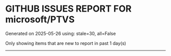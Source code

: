 
# GITHUB ISSUES REPORT FOR microsoft/PTVS


Generated on 2025-05-26 using: stale=30, all=False


Only showing items that are new to report in past 1 day(s)


---




















